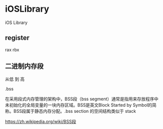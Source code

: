 # iOSLibrary
iOS Library




## register

rax rbx



## 二进制内存段


从低 到 高 

.bss

在采用段式内存管理的架构中，BSS段（bss segment）通常是指用来存放程序中未初始化的全局变量的一块内存区域。BSS是英文Block Started by Symbol的简称。BSS段属于静态内存分配。.bss section 的空间结构类似于 stack

https://zh.wikipedia.org/wiki/BSS段